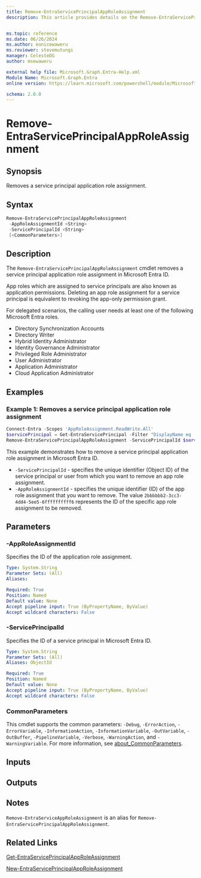 ```yaml
---
title: Remove-EntraServicePrincipalAppRoleAssignment
description: This article provides details on the Remove-EntraServicePrincipalAppRoleAssignment command.


ms.topic: reference
ms.date: 06/26/2024
ms.author: eunicewaweru
ms.reviewer: stevemutungi
manager: CelesteDG
author: msewaweru

external help file: Microsoft.Graph.Entra-Help.xml
Module Name: Microsoft.Graph.Entra
online version: https://learn.microsoft.com/powershell/module/Microsoft.Graph.Entra/Remove-EntraServicePrincipalAppRoleAssignment

schema: 2.0.0
---
```


# Remove-EntraServicePrincipalAppRoleAssignment

## Synopsis

Removes a service principal application role assignment.

## Syntax

```powershell
Remove-EntraServicePrincipalAppRoleAssignment 
 -AppRoleAssignmentId <String> 
 -ServicePrincipalId <String>
 [<CommonParameters>]
```

## Description

The `Remove-EntraServicePrincipalAppRoleAssignment` cmdlet removes a service principal application role assignment in Microsoft Entra ID.

App roles which are assigned to service principals are also known as application permissions. Deleting an app role assignment for a service principal is equivalent to revoking the app-only permission grant.

For delegated scenarios, the calling user needs at least one of the following Microsoft Entra roles.

- Directory Synchronization Accounts
- Directory Writer
- Hybrid Identity Administrator
- Identity Governance Administrator
- Privileged Role Administrator
- User Administrator
- Application Administrator
- Cloud Application Administrator

## Examples

### Example 1: Removes a service principal application role assignment

```powershell
Connect-Entra -Scopes 'AppRoleAssignment.ReadWrite.All'
$servicePrincipal = Get-EntraServicePrincipal -Filter "DisplayName eq '<service-principal-display-name>'"
Remove-EntraServicePrincipalAppRoleAssignment -ServicePrincipalId $servicePrincipal.Id  -AppRoleAssignmentId '2bbbbbb2-3cc3-4dd4-5ee5-6ffffffffff6'
```

This example demonstrates how to remove a service principal application role assignment in Microsoft Entra ID.

- `-ServicePrincipalId` - specifies the unique identifier (Object ID) of the service principal or user from which you want to remove an app role assignment.
- `-AppRoleAssignmentId` - specifies the unique identifier (ID) of the app role assignment that you want to remove. The value `2bbbbbb2-3cc3-4dd4-5ee5-6ffffffffff6` represents the ID of the specific app role assignment to be removed.

## Parameters

### -AppRoleAssignmentId

Specifies the ID of the application role assignment.

```yaml
Type: System.String
Parameter Sets: (All)
Aliases:

Required: True
Position: Named
Default value: None
Accept pipeline input: True (ByPropertyName, ByValue)
Accept wildcard characters: False
```

### -ServicePrincipalId

Specifies the ID of a service principal in Microsoft Entra ID.

```yaml
Type: System.String
Parameter Sets: (All)
Aliases: ObjectId

Required: True
Position: Named
Default value: None
Accept pipeline input: True (ByPropertyName, ByValue)
Accept wildcard characters: False
```

### CommonParameters

This cmdlet supports the common parameters: `-Debug`, `-ErrorAction`, `-ErrorVariable`, `-InformationAction`, `-InformationVariable`, `-OutVariable`, `-OutBuffer`, `-PipelineVariable`, `-Verbose`, `-WarningAction`, and `-WarningVariable`. For more information, see [about_CommonParameters](https://go.microsoft.com/fwlink/?LinkID=113216).

## Inputs

## Outputs

## Notes

`Remove-EntraServiceAppRoleAssignment` is an alias for `Remove-EntraServicePrincipalAppRoleAssignment`.

## Related Links

[Get-EntraServicePrincipalAppRoleAssignment](Get-EntraServicePrincipalAppRoleAssignment.md)

[New-EntraServicePrincipalAppRoleAssignment](New-EntraServicePrincipalAppRoleAssignment.md)
